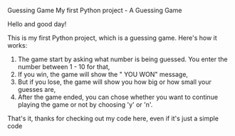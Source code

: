 Guessing Game
My first Python project - A Guessing Game

Hello and good day!

This is my first Python project, which is a guessing game. Here's how it works:

1. The game start by asking what number is being guessed. You enter the number between 1 - 10 for that,
2. If you win, the game will show the " YOU WON" message,
3. But if you lose, the game will show you how big or how small your guesses are,
4. After the game ended, you can chose whether you want to continue playing the game or not by choosing 'y' or 'n'.

That's it, thanks for checking out my code here, even if it's just a simple code
